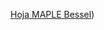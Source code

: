 [Hoja MAPLE Bessel](https://htmlpreview.github.io/?https://github.com/nunezluis/MisCursos/blob/main/MisMateriales/ProgramasScripts/EcDifOrdinarias/EdDifOrdSeries/Bessel.html))
